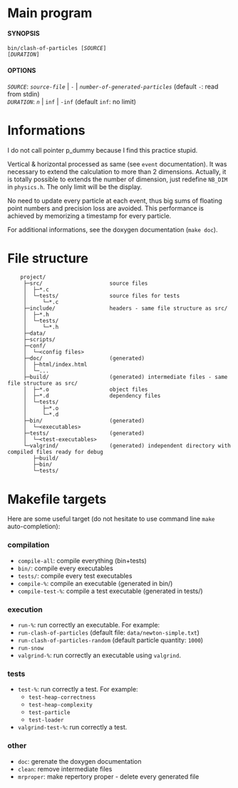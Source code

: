 
# Main program
#### SYNOPSIS

<code>bin/clash-of-particles [_SOURCE_] [_DURATION_]</code>

#### OPTIONS
_`SOURCE`_: _`source-file`_ | `-` | _`number-of-generated-particles`_ (default `-`: read from stdin)  
_`DURATION`_: _`n`_ | `inf` | `-inf` (default `inf`: no limit)  

# Informations

I do not call pointer p_dummy because I find this practice stupid.

Vertical & horizontal processed as same (see `event` documentation). It was necessary to extend the calculation to more than 2 dimensions. Actually, it is totally possible to extends the number of dimension, just redefine `NB_DIM` in `physics.h`. The only limit will be the display.

No need to update every particle at each event, thus big sums of floating point numbers and precision loss are avoided. This performance is achieved by memorizing a timestamp for every particle.

For additional informations, see the doxygen documentation (`make doc`).


# File structure
```
    project/                    
     ├─src/                     source files
     │  ├─*.c                   
     │  └─tests/                source files for tests
     │     └─*.c                
     ├─include/                 headers - same file structure as src/
     │  ├─*.h                   
     │  └─tests/                
     │     └─*.h                
     ├─data/                    
     ├─scripts/                 
     ├─conf/                    
     │  └─<config files>        
     ├─doc/                     (generated)
     │  ├─html/index.html       
     │  └─...       
     ├─build/                   (generated) intermediate files - same file structure as src/
     │  ├─*.o                   object files
     │  ├─*.d                   dependency files
     │  └─tests/                
     │     ├─*.o                
     │     └─*.d                
     ├─bin/                     (generated)
     │  └─<executables>         
     ├─tests/                   (generated)
     │  └─<test-executables>
     └─valgrind/                (generated) independent directory with compiled files ready for debug
        ├─build/
        ├─bin/
        └─tests/
```
# Makefile targets
Here are some useful target (do not hesitate to use command line `make` auto-completion):
### compilation
- `compile-all`: compile everything (bin+tests)
- `bin/`: compile every executables
- `tests/`: compile every test executables
- `compile-%`: compile an executable (generated in bin/)
- `compile-test-%`: compile a test executable (generated in tests/)

### execution
- `run-%`: run correctly an executable. For example:
 - `run-clash-of-particles` (default file: `data/newton-simple.txt`)
 - `run-clash-of-particles-random` (default particle quantity: `1000`)
 - `run-snow`
- `valgrind-%`: run correctly an executable using `valgrind`.

### tests
- `test-%`: run correctly a test. For example:
  - `test-heap-correctness`
  - `test-heap-complexity`
  - `test-particle`
  - `test-loader`
- `valgrind-test-%`: run correctly a test.

### other
- `doc`: gerenate the doxygen documentation
- `clean`: remove intermediate files
- `mrproper`: make repertory proper - delete every generated file
